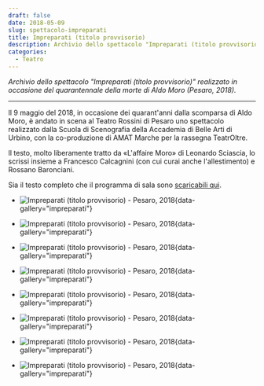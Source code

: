 ```yaml
---
draft: false
date: 2018-05-09 
slug: spettacolo-impreparati
title: Impreparati (titolo provvisorio)
description: Archivio dello spettacolo "Impreparati (titolo provvisorio)" - Pesaro, 2018.
categories:
  - Teatro
---
```


*Archivio dello spettacolo "Impreparati (titolo provvisorio)" realizzato in occasione del quarantennale della morte di Aldo Moro (Pesaro, 2018).*

<!-- more -->

---

Il 9 maggio del 2018, in occasione dei quarant'anni dalla scomparsa di Aldo Moro, è andato in scena al Teatro Rossini di Pesaro uno spettacolo realizzato dalla Scuola di Scenografia della Accademia di Belle Arti di Urbino, con la co-produzione di AMAT Marche per la rassegna TeatrOltre.

Il testo, molto liberamente tratto da «L'affaire Moro» di Leonardo Sciascia, lo scrissi insieme a Francesco Calcagnini (con cui curai anche l'allestimento) e Rossano Baronciani.

Sia il testo completo che il programma di sala sono [scaricabili qui](granvarietadelnulla.md). 

<div class="grid cards" markdown>

- ![Impreparati (titolo provvisorio) - Pesaro, 2018](impreparati/Impreparati_00.webp){data-gallery="impreparati"}

- ![Impreparati (titolo provvisorio) - Pesaro, 2018](impreparati/Impreparati_01.webp){data-gallery="impreparati"}

- ![Impreparati (titolo provvisorio) - Pesaro, 2018](impreparati/Impreparati_02.webp){data-gallery="impreparati"}

- ![Impreparati (titolo provvisorio) - Pesaro, 2018](impreparati/Impreparati_03.webp){data-gallery="impreparati"}

- ![Impreparati (titolo provvisorio) - Pesaro, 2018](impreparati/Impreparati_04.webp){data-gallery="impreparati"}

- ![Impreparati (titolo provvisorio) - Pesaro, 2018](impreparati/Impreparati_05.webp){data-gallery="impreparati"}

- ![Impreparati (titolo provvisorio) - Pesaro, 2018](impreparati/Impreparati_06.webp){data-gallery="impreparati"}

- ![Impreparati (titolo provvisorio) - Pesaro, 2018](impreparati/Impreparati_07.webp){data-gallery="impreparati"}

</div>